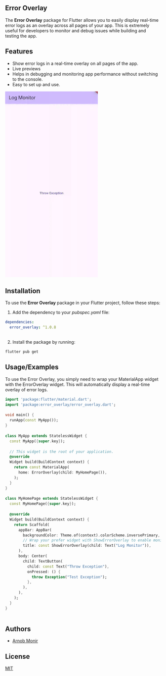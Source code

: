 
## Error Overlay
The **Error Overlay** package for Flutter allows you to easily display real-time error logs as an overlay across all pages of your app. This is extremely useful for developers to monitor and debug issues while building and testing the app.
## Features

- Show error logs in a real-time overlay on all pages of the app.
- Live previews
- Helps in debugging and monitoring app performance without switching to the console.
- Easy to set up and use.

![screen_capture.gif](screenshots%2Fscreen_capture.gif)

## Installation

To use the **Error Overlay** package in your Flutter project, follow these steps:
1.  Add the dependency to your *pubspec.yaml* file:
```yaml
dependencies:
  error_overlay: ^1.0.8
    
```
2. Install the package by running:
```bash
flutter pub get
```

## Usage/Examples
To use the Error Overlay, you simply need to wrap your MaterialApp widget with the ErrorOverlay widget. This will automatically display a real-time overlay of error logs.

```dart
import 'package:flutter/material.dart';
import 'package:error_overlay/error_overlay.dart';

void main() {
  runApp(const MyApp());
}

class MyApp extends StatelessWidget {
  const MyApp({super.key});

  // This widget is the root of your application.
  @override
  Widget build(BuildContext context) {
    return const MaterialApp(
      home: ErrorOverlay(child: MyHomePage()),
    );
  }
}

class MyHomePage extends StatelessWidget {
  const MyHomePage({super.key});

  @override
  Widget build(BuildContext context) {
    return Scaffold(
      appBar: AppBar(
        backgroundColor: Theme.of(context).colorScheme.inversePrimary,
        // Wrap your prefer widget with ShowErrorOverlay to enable monitoring
        title: const ShowErrorOverlay(child: Text("Log Monitor")),
      ),
      body: Center(
        child: TextButton(
          child: const Text("Throw Exception"),
          onPressed: () {
            throw Exception("Test Exception");
          },
        ),
      ),
    );
  }
}



```


## Authors

- [Arnob Monir](https://github.com/arnobmonir)


## License

[MIT](https://choosealicense.com/licenses/mit/)

